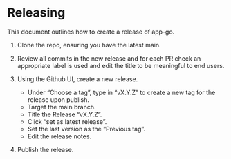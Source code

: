 # Releasing

This document outlines how to create a release of app-go.

1. Clone the repo, ensuring you have the latest main.

2. Review all commits in the new release and for each PR check an appropriate label is used and edit
   the title to be meaningful to end users.

3. Using the Github UI, create a new release.

   - Under “Choose a tag”, type in “vX.Y.Z” to create a new tag for the release upon publish.
   - Target the main branch.
   - Title the Release “vX.Y.Z”.
   - Click “set as latest release”.
   - Set the last version as the “Previous tag”.
   - Edit the release notes.

4. Publish the release.
